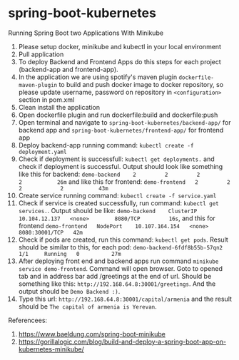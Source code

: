 # spring-boot-kubernetes
Running Spring Boot two Applications With Minikube

1. Please setup docker, minikube and kubectl in your local environment
2. Pull application 
3. To deploy Backend and Frontend Apps do this steps for each project (backend-app and frontend-app).
4. In the application we are using spotify's maven plugin `dockerfile-maven-plugin` to build and push docker image to docker repository, so please update username, password on repository in `<configuration>` section in pom.xml
5. Clean install the application
6. Open dockerfile plugin and run dockerfile:build and dockerfile:push
7. Open terminal and navigate to `spring-boot-kubernetes/backend-app/` for backend app and `spring-boot-kubernetes/frontend-app/` for frontend app
8. Deploy backend-app running command: `kubectl create -f deployment.yaml`
9. Check if deployment is successfull: `kubectl get deployments.` and check if deployment is successful. Output should look like something like this for backend: `demo-backend    2         2         2            2           26m` and like this for frontend: `demo-frontend   2         2         2            2           43m`
10. Create service running command: `kubectl create -f service.yaml`
11. Check if service is created successfully, run command: `kubectl get services.`. Output should be like: `demo-backend    ClusterIP   10.104.12.137   <none>        8080/TCP         16s`, and this for frontend `demo-frontend   NodePort    10.107.164.154   <none>        8080:30001/TCP   42m`
12. Check if pods are created, run this command: `kubectl get pods`. Result should be similar to this, for each pod:
`demo-backend-6fdf8b55b-57qn2     1/1     Running   0          27m`
13. After deploying front end and backend apps run command `minikube service demo-frontend`. Command will open browser. Goto to opened tab and in address bar add /greetings at the end of url. Should be something like this: `http://192.168.64.8:30001/greetings`. And the output should be `Demo Backend :)`.
14. Type this url: `http://192.168.64.8:30001/capital/armenia` and the result should be `The capital of armenia is Yerevan`.


Referencees: 
1. https://www.baeldung.com/spring-boot-minikube
2. https://gorillalogic.com/blog/build-and-deploy-a-spring-boot-app-on-kubernetes-minikube/

